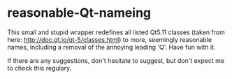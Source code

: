 # reasonable-Qt-nameing

This small and stupid wrapper redefines all listed Qt5.11 classes (taken from here: http://doc.qt.io/qt-5/classes.html) to more, seemingly reasonable names,  including a removal of the annoying leading 'Q'. Have fun with it.

If there are any suggestions, don't hesitate to suggest, but don't expect me to check this regulary.
